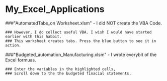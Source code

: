 # My_Excel_Applications
###"AutomatedTabs_on Worksheet.xlsm" - I did NOT create the VBA Code. 

    ### However, I do collect useful VBA. I wish I would have started earlier with this habbit.
    ### This worksheet creates tabs. Press the blue button to see it in action.

    
###"Budgeted_automation_Manufacturing.xlsm" - I wrote everybit of the Excel formuas. 

    ### Enter the variables in the highlighted cells,
    ### Scroll down to the the budgeted finacial statements.
